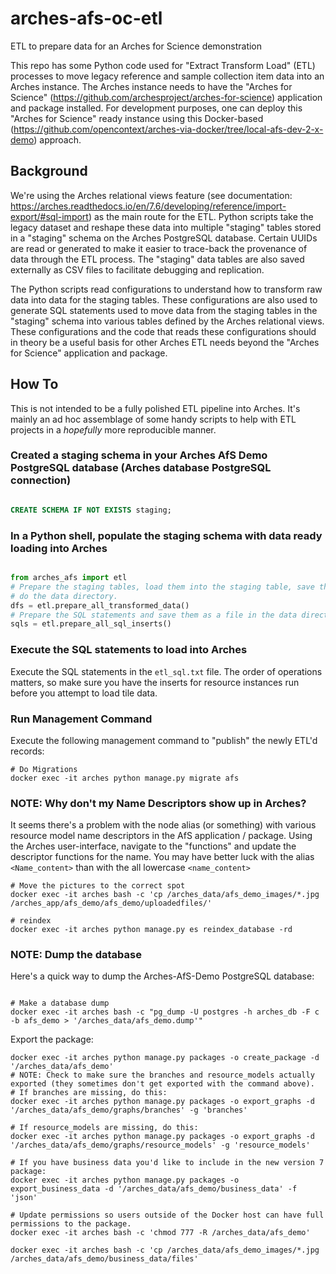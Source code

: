 # arches-afs-oc-etl
ETL to prepare data for an Arches for Science demonstration

This repo has some Python code used for "Extract Transform Load" (ETL) processes to move legacy reference and sample collection item data into an Arches instance. The Arches instance needs to have the "Arches for Science" (https://github.com/archesproject/arches-for-science) application and package installed. For development purposes, one can deploy this "Arches for Science" ready instance using this Docker-based (https://github.com/opencontext/arches-via-docker/tree/local-afs-dev-2-x-demo) approach.

## Background

We're using the Arches relational views feature (see documentation: https://arches.readthedocs.io/en/7.6/developing/reference/import-export/#sql-import) as the main route for the ETL. Python scripts take the legacy dataset and reshape these data into multiple "staging" tables stored in a "staging" schema on the Arches PostgreSQL database. Certain UUIDs are read or generated to make it easier to trace-back the provenance of data through the ETL process. The "staging" data tables are also saved externally as CSV files to facilitate debugging and replication. 

The Python scripts read configurations to understand how to transform raw data into data for the staging tables. These configurations are also used to generate SQL statements used to move data from the staging tables in the "staging" schema into various tables defined by the Arches relational views. These configurations and the code that reads these configurations should in theory be a useful basis for other Arches ETL needs beyond the "Arches for Science" application and package.


## How To

This is not intended to be a fully polished ETL pipeline into Arches. It's mainly an ad hoc assemblage of some handy scripts to help with ETL projects in a *hopefully* more reproducible manner.

### Created a staging schema in your Arches AfS Demo PostgreSQL database (Arches database PostgreSQL connection)

```sql

CREATE SCHEMA IF NOT EXISTS staging;

```


### In a Python shell, populate the staging schema with data ready loading into Arches

```python

from arches_afs import etl
# Prepare the staging tables, load them into the staging table, save them
# do the data directory.
dfs = etl.prepare_all_transformed_data()
# Prepare the SQL statements and save them as a file in the data directory.
sqls = etl.prepare_all_sql_inserts()

```


### Execute the SQL statements to load into Arches

Execute the SQL statements in the `etl_sql.txt` file. The order of operations matters, so make sure you have
the inserts for resource instances run before you attempt to load tile data.


### Run Management Command

Execute the following management command to "publish" the newly ETL'd records:

```shell
# Do Migrations
docker exec -it arches python manage.py migrate afs
```


### NOTE: Why don't my Name Descriptors show up in Arches?

It seems there's a problem with the node alias (or something) with various resource model name descriptors in the AfS application / package. Using the Arches user-interface, navigate to the "functions" and update the descriptor functions for the name. You may have better luck with the alias `<Name_content>` than with the all lowercase `<name_content>`


```shell
# Move the pictures to the correct spot
docker exec -it arches bash -c 'cp /arches_data/afs_demo_images/*.jpg /arches_app/afs_demo/afs_demo/uploadedfiles/'

# reindex
docker exec -it arches python manage.py es reindex_database -rd
```


### NOTE: Dump the database

Here's a quick way to dump the Arches-AfS-Demo PostgreSQL database:

```shell

# Make a database dump
docker exec -it arches bash -c "pg_dump -U postgres -h arches_db -F c -b afs_demo > '/arches_data/afs_demo.dump'"

```


Export the package:

```shell
docker exec -it arches python manage.py packages -o create_package -d '/arches_data/afs_demo'
# NOTE: Check to make sure the branches and resource_models actually exported (they sometimes don't get exported with the command above).
# If branches are missing, do this:
docker exec -it arches python manage.py packages -o export_graphs -d '/arches_data/afs_demo/graphs/branches' -g 'branches'

# If resource_models are missing, do this:
docker exec -it arches python manage.py packages -o export_graphs -d '/arches_data/afs_demo/graphs/resource_models' -g 'resource_models'

# If you have business data you'd like to include in the new version 7 package:
docker exec -it arches python manage.py packages -o export_business_data -d '/arches_data/afs_demo/business_data' -f 'json'

# Update permissions so users outside of the Docker host can have full permissions to the package.
docker exec -it arches bash -c 'chmod 777 -R /arches_data/afs_demo'

docker exec -it arches bash -c 'cp /arches_data/afs_demo_images/*.jpg /arches_data/afs_demo/business_data/files'

```

